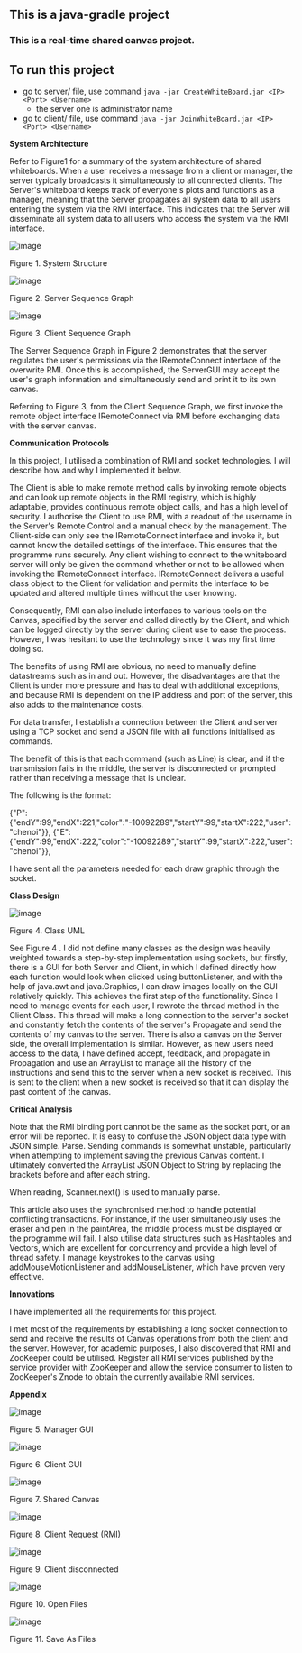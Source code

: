 ## This is a java-gradle project
### This is a real-time shared canvas project.

## To run this project
- go to server/ file, use command ```java -jar CreateWhiteBoard.jar <IP> <Port> <Username>```
   - the server one is administrator name 
- go to client/ file, use command ```java -jar JoinWhiteBoard.jar <IP> <Port> <Username>```

**System Architecture**

Refer to Figure1 for a summary of the system architecture of shared whiteboards. When a user receives a message from a client or manager, the server typically broadcasts it simultaneously to all connected clients. The Server's whiteboard keeps track of everyone's plots and functions as a manager, meaning that the Server propagates all system data to all users entering the system via the RMI interface. This indicates that the Server will disseminate all system data to all users who access the system via the RMI interface.

![image](https://user-images.githubusercontent.com/68847099/193992974-ef3929fb-a928-40a7-aa68-dc5e43212655.png)

Figure 1. System Structure

![image](https://user-images.githubusercontent.com/68847099/193993046-9ddbfc1d-911b-4d69-91b2-b9dec11ea8df.png)

Figure 2. Server Sequence Graph

 

![image](https://user-images.githubusercontent.com/68847099/193993095-97a2bc29-969a-4bfc-a99e-7f2cf9566713.png)

Figure 3. Client Sequence Graph

 

 

The Server Sequence Graph in Figure 2 demonstrates that the server regulates the user's permissions via the IRemoteConnect interface of the overwrite RMI. Once this is accomplished, the ServerGUI may accept the user's graph information and simultaneously send and print it to its own canvas.

Referring to Figure 3, from the Client Sequence Graph, we first invoke the remote object interface IRemoteConnect via RMI before exchanging data with the server canvas.

 

**Communication Protocols**

In this project, I utilised a combination of RMI and socket technologies. I will describe how and why I implemented it below.

The Client is able to make remote method calls by invoking remote objects and can look up remote objects in the RMI registry, which is highly adaptable, provides continuous remote object calls, and has a high level of security. I authorise the Client to use RMI, with a readout of the username in the Server's Remote Control and a manual check by the management. The Client-side can only see the IRemoteConnect interface and invoke it, but cannot know the detailed settings of the interface. This ensures that the programme runs securely. Any client wishing to connect to the whiteboard server will only be given the command whether or not to be allowed when invoking the IRemoteConnect interface. IRemoteConnect delivers a useful class object to the Client for validation and permits the interface to be updated and altered multiple times without the user knowing.

Consequently, RMI can also include interfaces to various tools on the Canvas, specified by the server and called directly by the Client, and which can be logged directly by the server during client use to ease the process. However, I was hesitant to use the technology since it was my first time doing so. 

The benefits of using RMI are obvious, no need to manually define datastreams such as in and out. However, the disadvantages are that the Client is under more pressure and has to deal with additional exceptions, and because RMI is dependent on the IP address and port of the server, this also adds to the maintenance costs.

For data transfer, I establish a connection between the Client and server using a TCP socket and send a JSON file with all functions initialised as commands. 

The benefit of this is that each command (such as Line) is clear, and if the transmission fails in the middle, the server is disconnected or prompted rather than receiving a message that is unclear. 

The following is the format:

{"P":{"endY":99,"endX":221,"color":"-10092289","startY":99,"startX":222,"user":"chenoi"}}, {"E":{"endY":99,"endX":222,"color":"-10092289","startY":99,"startX":222,"user":"chenoi"}},

I have sent all the parameters needed for each draw graphic through the socket.

 

**Class Design**

![image](https://user-images.githubusercontent.com/68847099/193993147-66af6849-c8bd-45f0-af3b-29b94a047c3f.png)

Figure 4. Class UML

 

See Figure 4 . I did not define many classes as the design was heavily weighted towards a step-by-step implementation using sockets, but firstly, there is a GUI for both Server and Client, in which I defined directly how each function would look when clicked using buttonListener, and with the help of java.awt and java.Graphics, I can draw images locally on the GUI relatively quickly. This achieves the first step of the functionality. Since I need to manage events for each user, I rewrote the thread method in the Client Class. This thread will make a long connection to the server's socket and constantly fetch the contents of the server's Propagate and send the contents of my canvas to the server. There is also a canvas on the Server side, the overall implementation is similar. However, as new users need access to the data, I have defined accept, feedback, and propagate in Propagation and use an ArrayList<JSONOBJECT> to manage all the history of the instructions and send this to the server when a new socket is received. This is sent to the client when a new socket is received so that it can display the past content of the canvas.

 

**Critical Analysis**

Note that the RMI binding port cannot be the same as the socket port, or an error will be reported. It is easy to confuse the JSON object data type with JSON.simple. Parse. Sending commands is somewhat unstable, particularly when attempting to implement saving the previous Canvas content. I ultimately converted the ArrayList JSON Object to String by replacing the brackets before and after each string.

When reading, Scanner.next() is used to manually parse.

This article also uses the synchronised method to handle potential conflicting transactions. For instance, if the user simultaneously uses the eraser and pen in the paintArea, the middle process must be displayed or the programme will fail. I also utilise data structures such as Hashtables and Vectors, which are excellent for concurrency and provide a high level of thread safety. I manage keystrokes to the canvas using addMouseMotionListener and addMouseListener, which have proven very effective.

 

**Innovations**

I have implemented all the requirements for this project.

I met most of the requirements by establishing a long socket connection to send and receive the results of Canvas operations from both the client and the server. However, for academic purposes, I also discovered that RMI and ZooKeeper could be utilised. Register all RMI services published by the service provider with ZooKeeper and allow the service consumer to listen to ZooKeeper's Znode to obtain the currently available RMI services.

**Appendix**

![image](https://user-images.githubusercontent.com/68847099/193993190-8eb4f20d-5650-4a40-81e0-b41abfca01f3.png)

Figure 5. Manager GUI

 

![image](https://user-images.githubusercontent.com/68847099/193993232-af7b03db-19ec-42c6-99c5-f2e63fe0e848.png)

Figure 6. Client GUI
 
![image](https://user-images.githubusercontent.com/68847099/193993261-0c794268-6ca6-4b48-9949-a2a7710f2250.png)

Figure 7. Shared Canvas

![image](https://user-images.githubusercontent.com/68847099/193993300-468541f2-157f-46cc-9e17-d801718bc49c.png)

Figure 8. Client Request (RMI)

![image](https://user-images.githubusercontent.com/68847099/193993326-96f97913-7e64-4d7e-91a9-4d877b6ba302.png)

Figure 9. Client disconnected

![image](https://user-images.githubusercontent.com/68847099/193993351-e85c38c5-2075-4cfa-9146-7b1bc967027c.png)

Figure 10. Open Files

![image](https://user-images.githubusercontent.com/68847099/193993375-9d7c6839-cee5-4f2b-abb0-ffc333e0cd9c.png)

Figure 11. Save As Files

 
